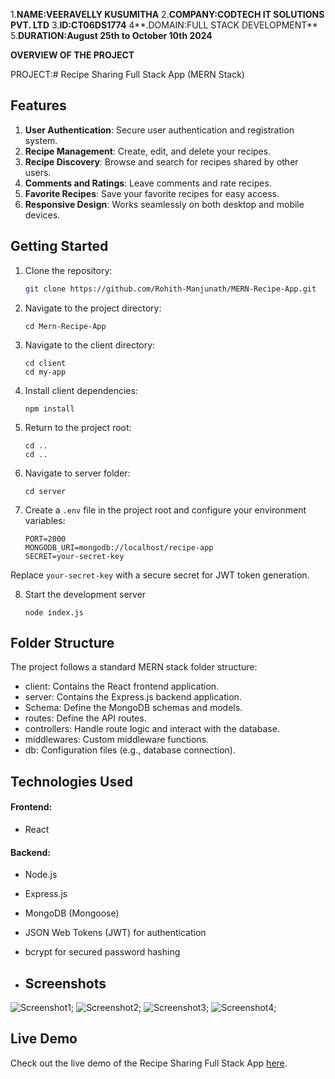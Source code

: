 
1.**NAME:VEERAVELLY KUSUMITHA**
2.**COMPANY:CODTECH IT SOLUTIONS PVT. LTD**
3.**ID:CT06DS1774**
4**.DOMAIN:FULL STACK DEVELOPMENT**
5.**DURATION:August 25th to October 10th 2024**

**OVERVIEW OF THE PROJECT**


PROJECT:# Recipe Sharing Full Stack App (MERN Stack)



## Features

1. **User Authentication**: Secure user authentication and registration system.
2. **Recipe Management**: Create, edit, and delete your recipes.
3. **Recipe Discovery**: Browse and search for recipes shared by other users.
4. **Comments and Ratings**: Leave comments and rate recipes.
5. **Favorite Recipes**: Save your favorite recipes for easy access.
6. **Responsive Design**: Works seamlessly on both desktop and mobile devices.



## Getting Started

1. Clone the repository:

   ```bash
   git clone https://github.com/Rohith-Manjunath/MERN-Recipe-App.git

2. Navigate to the project directory:

       cd Mern-Recipe-App   

3. Navigate to the client directory:
     
       cd client 
       cd my-app 

4. Install client dependencies:

       npm install 

5. Return to the project root:

       cd ..
       cd ..

6. Navigate to server folder:

       cd server

7. Create a `.env` file in the project root and configure your environment variables:
   
       PORT=2000
       MONGODB_URI=mongodb://localhost/recipe-app
       SECRET=your-secret-key

Replace `your-secret-key` with a secure secret for JWT token generation.

8. Start the development server

       node index.js


## Folder Structure
The project follows a standard MERN stack folder structure:

- client: Contains the React frontend application.
- server: Contains the Express.js backend application.
- Schema: Define the MongoDB schemas and models.
- routes: Define the API routes.
- controllers: Handle route logic and interact with the database.
- middlewares: Custom middleware functions.
- db: Configuration files (e.g., database connection).

## Technologies Used
#### Frontend:

- React

#### Backend:

- Node.js
- Express.js
- MongoDB (Mongoose)
- JSON Web Tokens (JWT) for authentication
- bcrypt for secured password hashing

- ## Screenshots
 
 ![Screenshot1](./public/static/images/website1.png);
 ![Screenshot2](./public/static/images/website2.png);
 ![Screenshot3](./public/static/images/website3.png);
 ![Screenshot4](./public/static/images/website4.png);

## Live Demo

Check out the live demo of the Recipe Sharing Full Stack App [here](https://benevolent-donut-65e579.netlify.app).

